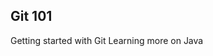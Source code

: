 Git 101
---------------------------------------------------------------------------------------------------
Getting started with Git
Learning more on Java
